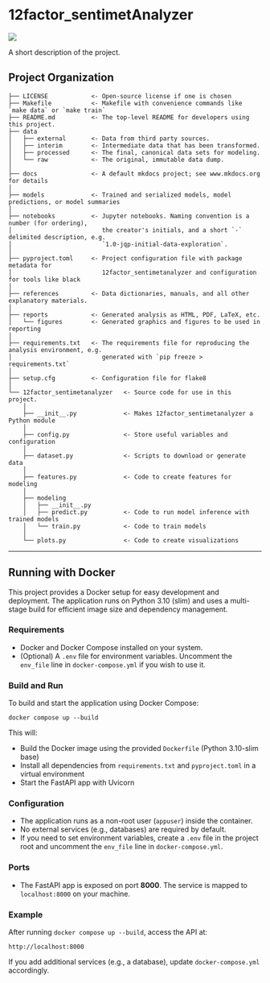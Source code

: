 # 12factor_sentimetAnalyzer

<a target="_blank" href="https://cookiecutter-data-science.drivendata.org/">
    <img src="https://img.shields.io/badge/CCDS-Project%20template-328F97?logo=cookiecutter" />
</a>

A short description of the project.

## Project Organization

```
├── LICENSE            <- Open-source license if one is chosen
├── Makefile           <- Makefile with convenience commands like `make data` or `make train`
├── README.md          <- The top-level README for developers using this project.
├── data
│   ├── external       <- Data from third party sources.
│   ├── interim        <- Intermediate data that has been transformed.
│   ├── processed      <- The final, canonical data sets for modeling.
│   └── raw            <- The original, immutable data dump.
│
├── docs               <- A default mkdocs project; see www.mkdocs.org for details
│
├── models             <- Trained and serialized models, model predictions, or model summaries
│
├── notebooks          <- Jupyter notebooks. Naming convention is a number (for ordering),
│                         the creator's initials, and a short `-` delimited description, e.g.
│                         `1.0-jqp-initial-data-exploration`.
│
├── pyproject.toml     <- Project configuration file with package metadata for 
│                         12factor_sentimetanalyzer and configuration for tools like black
│
├── references         <- Data dictionaries, manuals, and all other explanatory materials.
│
├── reports            <- Generated analysis as HTML, PDF, LaTeX, etc.
│   └── figures        <- Generated graphics and figures to be used in reporting
│
├── requirements.txt   <- The requirements file for reproducing the analysis environment, e.g.
│                         generated with `pip freeze > requirements.txt`
│
├── setup.cfg          <- Configuration file for flake8
│
└── 12factor_sentimetanalyzer   <- Source code for use in this project.
    │
    ├── __init__.py             <- Makes 12factor_sentimetanalyzer a Python module
    │
    ├── config.py               <- Store useful variables and configuration
    │
    ├── dataset.py              <- Scripts to download or generate data
    │
    ├── features.py             <- Code to create features for modeling
    │
    ├── modeling                
    │   ├── __init__.py 
    │   ├── predict.py          <- Code to run model inference with trained models          
    │   └── train.py            <- Code to train models
    │
    └── plots.py                <- Code to create visualizations
```

--------

## Running with Docker

This project provides a Docker setup for easy development and deployment. The application runs on Python 3.10 (slim) and uses a multi-stage build for efficient image size and dependency management.

### Requirements
- Docker and Docker Compose installed on your system.
- (Optional) A `.env` file for environment variables. Uncomment the `env_file` line in `docker-compose.yml` if you wish to use it.

### Build and Run

To build and start the application using Docker Compose:

```
docker compose up --build
```

This will:
- Build the Docker image using the provided `Dockerfile` (Python 3.10-slim base)
- Install all dependencies from `requirements.txt` and `pyproject.toml` in a virtual environment
- Start the FastAPI app with Uvicorn

### Configuration
- The application runs as a non-root user (`appuser`) inside the container.
- No external services (e.g., databases) are required by default.
- If you need to set environment variables, create a `.env` file in the project root and uncomment the `env_file` line in `docker-compose.yml`.

### Ports
- The FastAPI app is exposed on port **8000**. The service is mapped to `localhost:8000` on your machine.

### Example
After running `docker compose up --build`, access the API at:

```
http://localhost:8000
```

If you add additional services (e.g., a database), update `docker-compose.yml` accordingly.
